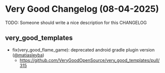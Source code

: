 # Very Good Changelog (08-04-2025)

TODO: Someone should write a nice description for this CHANGELOG

## very_good_templates
- fix(very_good_flame_game): deprecated android gradle plugin version ([@matiasleyba](https://github.com/matiasleyba))
	- https://github.com/VeryGoodOpenSource/very_good_templates/pull/315
